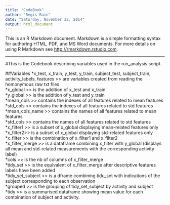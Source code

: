 ```yaml
---
title: "CodeBook"
author: "Regis Rain"
date: "Saturday, November 22, 2014"
output: html_document
---
```


This is an R Markdown document. Markdown is a simple formatting syntax for authoring HTML, PDF, and MS Word documents. For more details on using R Markdown see <http://rmarkdown.rstudio.com>.

------------

#This is the Codebook describing variables used in the run_analysis script. 

##Variables
*x_test, x_train, y_test, y_train, subject_test, subject_train, activity_labels, features >> are variables created from reading the homonymous raw txt files  
*x_global >> is the addition of x_test and x_train  
*y_global >> is the addition of y_test and y_train  
*mean_cols >> contains the indexes of all features related to mean features  
*std_cols >> contains the indexes of all features related to std features  
*mean_cols_name >> contains the names of all features related to mean features  
*std_cols >> contains the names of all features related to std features  
*x_filter1 >> is a subset of x_global displaying mean-related features only  
*x_filter2>> is a subset of x_global displaying std-related features only  
*x_filter >> is the combination of x_filter1 and x_filter2  
*x_filter_merge >> is a dataframe combining x_filter with y_global (displays all mean and std-related measurements with the corresponding activity label)  
*cols >> is the nb of columns of x_filter_merge  
*tidy_set >> is the equivalent of x_filter_merge after descriptive features labels have been added  
*tidy_set_subject >> is a dframe combining tidu_set with indications of the subject corresponding to each observation  
*grouped >> is the grouping of tidy_set_subject by activity and subject  
*tidy >> is a summarised dataframe showing mean value for each combination of subject and activity. 
